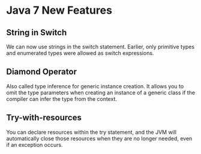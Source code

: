 # Java 7 New Features

## String in Switch
We can now use strings in the switch statement. Earlier, only primitive types and enumerated types were allowed as switch expressions.

## Diamond Operator
Also called type inference for generic instance creation. It allows you to omit the type parameters when creating an instance of a generic class if the compiler can infer the type from the context.

## Try-with-resources
You can declare resources within the try statement, and the JVM will automatically close those resources when they are no longer needed, even if an exception occurs.
<!--stackedit_data:
eyJoaXN0b3J5IjpbLTI5NDIxMTk3Ml19
-->